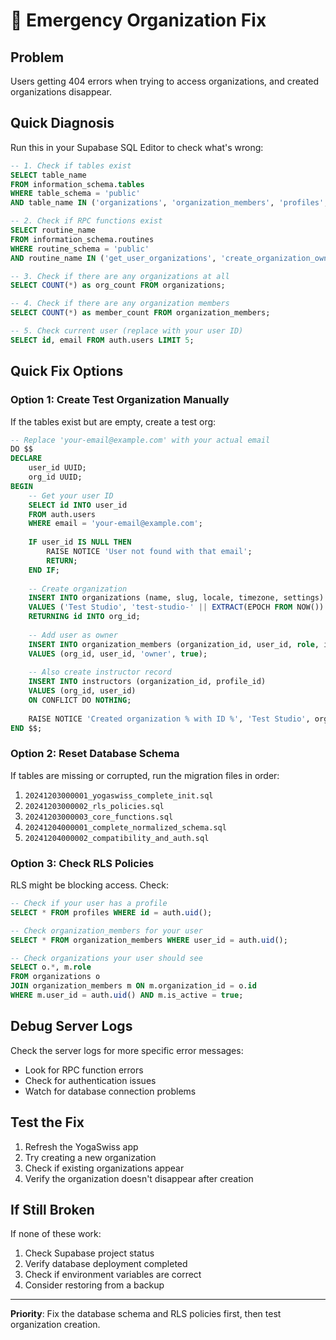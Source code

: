 # 🚨 Emergency Organization Fix

## Problem
Users getting 404 errors when trying to access organizations, and created organizations disappear.

## Quick Diagnosis
Run this in your Supabase SQL Editor to check what's wrong:

```sql
-- 1. Check if tables exist
SELECT table_name 
FROM information_schema.tables 
WHERE table_schema = 'public' 
AND table_name IN ('organizations', 'organization_members', 'profiles', 'orgs', 'org_users', 'user_profiles');

-- 2. Check if RPC functions exist  
SELECT routine_name 
FROM information_schema.routines 
WHERE routine_schema = 'public' 
AND routine_name IN ('get_user_organizations', 'create_organization_owner');

-- 3. Check if there are any organizations at all
SELECT COUNT(*) as org_count FROM organizations;

-- 4. Check if there are any organization members
SELECT COUNT(*) as member_count FROM organization_members;

-- 5. Check current user (replace with your user ID)
SELECT id, email FROM auth.users LIMIT 5;
```

## Quick Fix Options

### Option 1: Create Test Organization Manually
If the tables exist but are empty, create a test org:

```sql
-- Replace 'your-email@example.com' with your actual email
DO $$
DECLARE 
    user_id UUID;
    org_id UUID;
BEGIN
    -- Get your user ID
    SELECT id INTO user_id 
    FROM auth.users 
    WHERE email = 'your-email@example.com';
    
    IF user_id IS NULL THEN
        RAISE NOTICE 'User not found with that email';
        RETURN;
    END IF;
    
    -- Create organization
    INSERT INTO organizations (name, slug, locale, timezone, settings)
    VALUES ('Test Studio', 'test-studio-' || EXTRACT(EPOCH FROM NOW())::bigint, 'de-CH', 'Europe/Zurich', '{"currency": "CHF", "status": "active"}')
    RETURNING id INTO org_id;
    
    -- Add user as owner
    INSERT INTO organization_members (organization_id, user_id, role, is_active)
    VALUES (org_id, user_id, 'owner', true);
    
    -- Also create instructor record
    INSERT INTO instructors (organization_id, profile_id)
    VALUES (org_id, user_id)
    ON CONFLICT DO NOTHING;
    
    RAISE NOTICE 'Created organization % with ID %', 'Test Studio', org_id;
END $$;
```

### Option 2: Reset Database Schema
If tables are missing or corrupted, run the migration files in order:

1. `20241203000001_yogaswiss_complete_init.sql`
2. `20241203000002_rls_policies.sql` 
3. `20241203000003_core_functions.sql`
4. `20241204000001_complete_normalized_schema.sql`
5. `20241204000002_compatibility_and_auth.sql`

### Option 3: Check RLS Policies
RLS might be blocking access. Check:

```sql
-- Check if your user has a profile
SELECT * FROM profiles WHERE id = auth.uid();

-- Check organization_members for your user
SELECT * FROM organization_members WHERE user_id = auth.uid();

-- Check organizations your user should see
SELECT o.*, m.role 
FROM organizations o
JOIN organization_members m ON m.organization_id = o.id
WHERE m.user_id = auth.uid() AND m.is_active = true;
```

## Debug Server Logs
Check the server logs for more specific error messages:
- Look for RPC function errors
- Check for authentication issues
- Watch for database connection problems

## Test the Fix
1. Refresh the YogaSwiss app
2. Try creating a new organization
3. Check if existing organizations appear
4. Verify the organization doesn't disappear after creation

## If Still Broken
If none of these work:
1. Check Supabase project status
2. Verify database deployment completed
3. Check if environment variables are correct
4. Consider restoring from a backup

---

**Priority**: Fix the database schema and RLS policies first, then test organization creation.